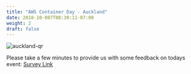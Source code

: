 ```yaml
---
title: "AWS Container Day - Auckland"
date: 2018-10-087T08:30:11-07:00
weight: 2
draft: false
---
```


![auckland-qr](/images/surveycodes/auckland.png)

Please take a few minutes to provide us with some feedback on todays event: [Survey Link](https://amazonmr.au1.qualtrics.com/jfe/form/SV_a5bG3jr7SCco9iB)
